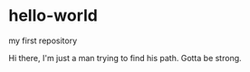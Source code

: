 # hello-world
my first repository

Hi there, I'm just a man trying to find his path.
Gotta be strong.
